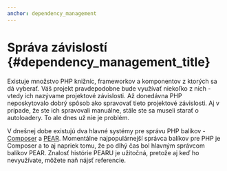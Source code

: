 ```yaml
---
anchor: dependency_management
---
```


# Správa závislostí {#dependency_management_title}

Existuje množstvo PHP knižníc, frameworkov a komponentov z ktorých sa dá vyberať. Váš projekt pravdepodobne bude využívať niekoľko z nich - vtedy ich nazývame projektové závislosti. Až donedávna PHP neposkytovalo dobrý spôsob ako spravovať tieto projektové závislosti. Aj v prípade, že ste ich spravovali manuálne, stále ste sa museli starať o autoloadery.
To ale dnes už nie je problém.

V dnešnej dobe existujú dva hlavné systémy pre správu PHP balíkov - [Composer] a [PEAR]. Momentálne najpopulárnejší správca balíkov pre PHP je Composer a to aj napriek tomu, že po dlhý čas bol hlavným správcom balíkov PEAR.
Znalosť histórie PEARU je užitočná, pretože aj keď ho nevyužívate, môžete naň nájsť referencie.

[Composer]: /#composer_and_packagist
[PEAR]: /#pear
